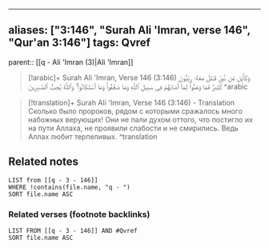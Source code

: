
---
aliases: ["3:146", "Surah Ali 'Imran, verse 146", "Qur'an 3:146"]
tags: Qvref
---

parent:: [[q - Ali 'Imran (3)|Ali 'Imran]]

> [!arabic]+ Surah Ali 'Imran, Verse 146 (3:146)
> <span class="quran-arabic">وَكَأَيِّن مِّن نَّبِىٍّ قَـٰتَلَ مَعَهُۥ رِبِّيُّونَ كَثِيرٌ فَمَا وَهَنُوا۟ لِمَآ أَصَابَهُمْ فِى سَبِيلِ ٱللَّهِ وَمَا ضَعُفُوا۟ وَمَا ٱسْتَكَانُوا۟ ۗ وَٱللَّهُ يُحِبُّ ٱلصَّـٰبِرِينَ</span>
^arabic

> [!translation]+ Surah Ali 'Imran, Verse 146 (3:146) - Translation
> Сколько было пророков, рядом с которыми сражалось много набожных верующих! Они не пали духом оттого, что постигло их на пути Аллаха, не проявили слабости и не смирились. Ведь Аллах любит терпеливых.
^translation



## Related notes
```dataview
LIST from [[q - 3 - 146]]
WHERE !contains(file.name, "q - ")
SORT file.name ASC
```

### Related verses (footnote backlinks)
```dataview
LIST FROM [[q - 3 - 146]] AND #Qvref
SORT file.name ASC
```


